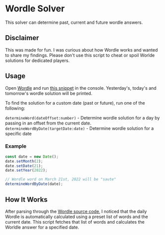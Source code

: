 # Wordle Solver

This solver can determine past, current and future wordle answers.

## Disclaimer

This was made for fun. I was curious about how Wordle works and wanted to share my findings. Please don't use this script to cheat or spoil Worlde solutions for dedicated players.

## Usage

Open [Wordle](https://www.powerlanguage.co.uk/wordle/) and run [this snippet](./index.js) in the console. Yesterday's, today's and tomorrow's wordle solution will be printed.

To find the solution for a custom date (past or future), run one of the following:

`determineWord(dateOffset:number)` - Determine wordle solution for a day by passing in an offset from the current date.
`determineWordByDate(targetDate:date)` - Determine wordle solution for a specific date

### Example

```js
const date = new Date();
date.setMonth(2);
date.setDate(21);
date.setYear(2022);

// Wordle word on March 21st, 2022 will be "saute"
determineWordByDate(date);
```

## How It Works

After parsing through the [Wordle source code](https://www.powerlanguage.co.uk/wordle/main.e65ce0a5.js), I noticed that the daily Wordle is automatically calculated using a preset list of words and the current date. This script fetches that list of words and calculates the Worldle answer for a specified date.
